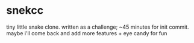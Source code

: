 # snekcc
tiny little snake clone. written as a challenge; ~45 minutes for init commit.   
maybe i'll come back and add more features + eye candy for fun
